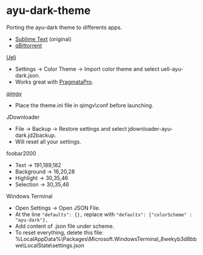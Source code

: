 # ayu-dark-theme

Porting the ayu-dark theme to differents apps.
- [Sublime Text](https://packagecontrol.io/packages/ayu) (original)
- [qBittorrent](https://github.com/maboroshin/qBittorrentDarktheme)


[Ueli](https://github.com/oliverschwendener/ueli)
- Settings → Color Theme → Import color theme and select ueli-ayu-dark.json.
- Works great with [PragmataPro](https://fsd.it/shop/fonts/pragmatapro/).


[qimgv](https://github.com/easymodo/qimgv)
- Place the theme.ini file in qimgv\conf before launching.

JDownloader
- File → Backup → Restore settings and select jdownloader-ayu-dark.jd2backup.
- Will reset all your settings.

foobar2000
- Text → 191,189,182
- Background → 16,20,28
- Highlight → 30,35,46
- Selection → 30,35,46

Windows Terminal
- Open Settings → Open JSON File.
- At the line ```"defaults": {},``` replace with ```"defaults": {"colorScheme" : "ayu-dark"},```
- Add content of .json file under scheme.
- To reset everything, delete this file: %LocalAppData%\Packages\Microsoft.WindowsTerminal_8wekyb3d8bbwe\LocalState\settings.json

